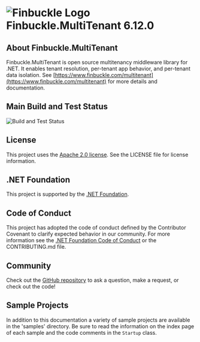 # ![Finbuckle Logo](https://www.finbuckle.com/images/finbuckle-32x32-gh.png) Finbuckle.MultiTenant <span class="_version">6.12.0</span>

## About Finbuckle.MultiTenant

Finbuckle.MultiTenant is open source multitenancy middleware library for .NET. It enables tenant resolution, per-tenant app behavior, and per-tenant data isolation. See [https://www.finbuckle.com/multitenant](https://www.finbuckle.com/multitenant) for more details and documentation.


## Main Build and Test Status

![Build and Test Status](https://github.com/Finbuckle/Finbuckle.MultiTenant/actions/workflows/ci.yml/badge.svg)

## License

This project uses the [Apache 2.0 license](https://www.apache.org/licenses/LICENSE-2.0). See the LICENSE file for license information.

## .NET Foundation

This project is supported by the [.NET Foundation](https://dotnetfoundation.org).

## Code of Conduct

This project has adopted the code of conduct defined by the Contributor Covenant to clarify expected behavior in our community.
For more information see the [.NET Foundation Code of Conduct](https://dotnetfoundation.org/code-of-conduct) or the CONTRIBUTING.md file.

## Community

Check out the [GitHub repository](https://github.com/Finbuckle/Finbuckle.MultiTenant) to ask a question, make a request, or check out the code!

## Sample Projects

In addition to this documentation a variety of sample projects are available in the 'samples' directory. Be sure to read the information on the index page of each sample and the code comments in the `Startup` class.